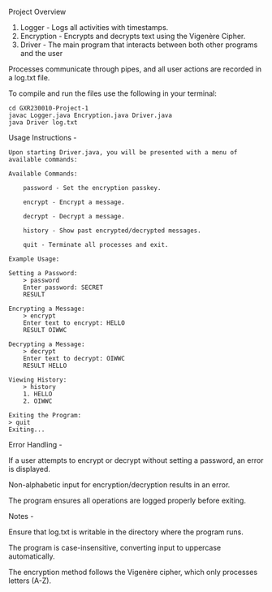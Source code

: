 Project Overview 
1. Logger - Logs all activities with timestamps.  
2. Encryption - Encrypts and decrypts text using the Vigenère Cipher.  
3. Driver - The main program that interacts between both other programs and the user 

Processes communicate through pipes, and all user actions are recorded in a log.txt file.  



 To compile and run the files use the following in your terminal:
 
    cd GXR230010-Project-1
    javac Logger.java Encryption.java Driver.java
    java Driver log.txt
 

Usage Instructions -

    Upon starting Driver.java, you will be presented with a menu of available commands:

    Available Commands:

        password - Set the encryption passkey.

        encrypt - Encrypt a message.

        decrypt - Decrypt a message.

        history - Show past encrypted/decrypted messages.

        quit - Terminate all processes and exit.

    Example Usage:

    Setting a Password:
        > password
        Enter password: SECRET
        RESULT

    Encrypting a Message:
        > encrypt
        Enter text to encrypt: HELLO
        RESULT OIWWC

    Decrypting a Message:
        > decrypt
        Enter text to decrypt: OIWWC
        RESULT HELLO

    Viewing History:
        > history
        1. HELLO
        2. OIWWC

    Exiting the Program:
    > quit
    Exiting...

Error Handling -

If a user attempts to encrypt or decrypt without setting a password, an error is displayed.

Non-alphabetic input for encryption/decryption results in an error.

The program ensures all operations are logged properly before exiting.


Notes -

Ensure that log.txt is writable in the directory where the program runs.

The program is case-insensitive, converting input to uppercase automatically.

The encryption method follows the Vigenère cipher, which only processes letters (A-Z).


